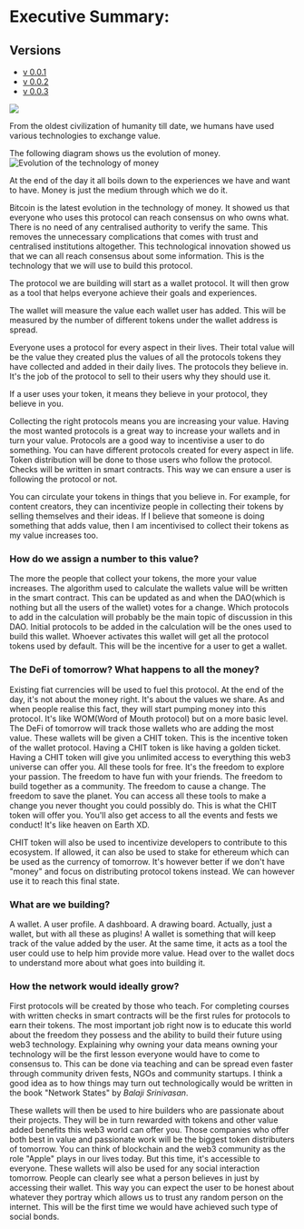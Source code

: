 # Executive Summary:

## Versions
* [v 0.0.1](https://github.com/AireshBhat/TransferOfValue/blob/main/Versions/v0.0.1.md)
* [v 0.0.2](https://github.com/AireshBhat/TransferOfValue/blob/main/Versions/v0.0.2.md)
* [v 0.0.3](https://github.com/AireshBhat/TransferOfValue/blob/main/Versions/v0.0.3.md)

![](https://badgen.net/badge/Version/v0.0.3/green)

From the oldest civilization of humanity till date, we humans have used various technologies to exchange value.

The following diagram shows us the evolution of money.
![Evolution of the technology of money](https://github.com/AireshBhat/TransferOfValue/blob/main/assets/TransferOfValue.png)

At the end of the day it all boils down to the experiences we have and want to have. Money is just the medium through which we do it.

Bitcoin is the latest evolution in the technology of money. It showed us that everyone who uses this protocol can reach consensus on who owns what. There is no need of any centralised authority to verify the same. This removes the unnecessary complications that comes with trust and centralised institutions altogether.
This technological innovation showed us that we can all reach consensus about some information. This is the technology that we will use to build this protocol.

The protocol we are building will start as a wallet protocol. It will then grow as a tool that helps everyone achieve their goals and experiences.

The wallet will measure the value each wallet user has added. This will be measured by the number of different tokens under the wallet address is spread.

Everyone uses a protocol for every aspect in their lives. Their total value will be the value they created plus the values of all the protocols tokens they have collected and added in their daily lives. The protocols they believe in. It's the job of the protocol to sell to their users why they should use it.

If a user uses your token, it means they believe in your protocol, they believe in you.

Collecting the right protocols means you are increasing your value. Having the most wanted protocols is a great way to increase your wallets and in turn your value. Protocols are a good way to incentivise a user to do something. You can have different protocols created for every aspect in life. Token distribution will be done to those users who follow the protocol. Checks will be written in smart contracts. This way we can ensure a user is following the protocol or not.

You can circulate your tokens in things that you believe in. For example, for content creators, they can incentivize people in collecting their tokens by selling themselves and their ideas. If I believe that someone is doing something that adds value, then I am incentivised to collect their tokens as my value increases too.

### How do we assign a number to this value?
The more the people that collect your tokens, the more your value increases.
The algorithm used to calculate the wallets value will be written in the smart contract. This can be updated as and when the DAO(which is nothing but all the users of the wallet) votes for a change. Which protocols to add in the calculation will probably be the main topic of discussion in this DAO.
Initial protocols to be added in the calculation will be the ones used to build this wallet. Whoever activates this wallet will get all the protocol tokens used by default. This will be the incentive for a user to get a wallet.

### The DeFi of tomorrow? What happens to all the money?
Existing fiat currencies will be used to fuel this protocol. At the end of the day, it's not about the money right. It's about the values we share. As and when people realise this fact, they will start pumping money into this protocol. It's like WOM(Word of Mouth protocol) but on a more basic level. The DeFi of tomorrow will track those wallets who are adding the most value. These wallets will be given a CHIT token. This is the incentive token of the wallet protocol. Having a CHIT token is like having a golden ticket. Having a CHIT token will give you unlimited access to everything this web3 universe can offer you. All these tools for free. It's the freedom to explore your passion. The freedom to have fun with your friends. The freedom to build together as a community. The freedom to cause a change. The freedom to save the planet. You can access all these tools to make a change you never thought you could possibly do. This is what the CHIT token will offer you. You'll also get access to all the events and fests we conduct! It's like heaven on Earth XD.

CHIT token will also be used to incentivize developers to contribute to this ecosystem. If allowed, it can also be used to stake for ethereum which can be used as the currency of tomorrow. It's however better if we don't have "money" and focus on distributing protocol tokens instead. We can however use it to reach this final state.

### What are we building?
A wallet. A user profile. A dashboard. A drawing board. Actually, just a wallet, but with all these as plugins! A wallet is something that will keep track of the value added by the user. At the same time, it acts as a tool the user could use to help him provide more value.
Head over to the wallet docs to understand more about what goes into building it.

### How the network would ideally grow?
First protocols will be created by those who teach. For completing courses with written checks in smart contracts will be the first rules for protocols to earn their tokens. The most important job right now is to educate this world about the freedom they possess and the ability to build their future using web3 technology. Explaining why owning your data means owning your technology will be the first lesson everyone would have to come to consensus to. This can be done via teaching and can be spread even faster through community driven fests, NGOs and community startups. I think a good idea as to how things may turn out technologically would be written in the book "Network States" by *Balaji Srinivasan*.

These wallets will then be used to hire builders who are passionate about their projects. They will be in turn rewarded with tokens and other value added benefits this web3 world can offer you. Those companies who offer both best in value and passionate work will be the biggest token distributers of tomorrow. You can think of blockchain and the web3 community as the role "Apple" plays in our lives today. But this time, it's accessible to everyone. 
These wallets will also be used for any social interaction tomorrow. People can clearly see what a person believes in just by accessing their wallet. This way you can expect the user to be honest about whatever they portray which allows us to trust any random person on the internet. This will be the first time we would have achieved such type of social bonds.
